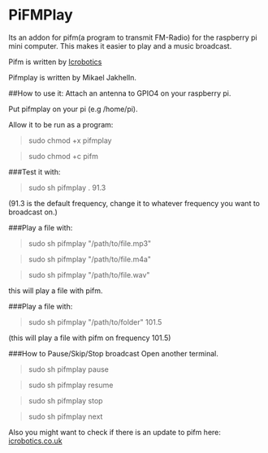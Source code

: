 PiFMPlay
========
Its an addon for pifm(a program to transmit FM-Radio) for the raspberry pi mini computer.
This makes it easier to play and a music broadcast.

Pifm is written by [Icrobotics](http://www.icrobotics.co.uk/wiki/index.php)

Pifmplay is written by Mikael Jakhelln.

##How to use it:
Attach an antenna to GPIO4 on your raspberry pi.

Put pifmplay on your pi (e.g /home/pi).

Allow it to be run as a program:
>sudo chmod +x pifmplay


>sudo chmod +c pifm

###Test it with: 

>sudo sh pifmplay . 91.3

(91.3 is the default frequency, change it to whatever frequency you want to broadcast on.)

###Play a file with:

>sudo sh pifmplay "/path/to/file.mp3"

>sudo sh pifmplay "/path/to/file.m4a"

>sudo sh pifmplay "/path/to/file.wav"

this will play a file with pifm.

###Play a file with:

>sudo sh pifmplay "/path/to/folder" 101.5

(this will play a file with pifm on frequency 101.5)

###How to Pause/Skip/Stop broadcast
Open another terminal.

>sudo sh pifmplay pause

>sudo sh pifmplay resume

>sudo sh pifmplay stop

>sudo sh pifmplay next

Also you might want to check if there is an update to pifm here: 
[icrobotics.co.uk](http://www.icrobotics.co.uk/wiki/index.php/Turning_the_Raspberry_Pi_Into_an_FM_Transmitter)

